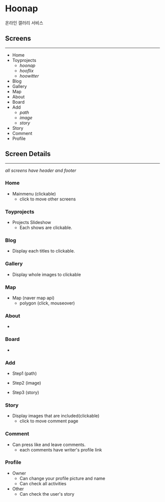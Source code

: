 # Hoonap
온라인 갤러리 서비스
## Screens
*** 
- Home 
- Toyprojects
    - _hoonap_
    - _hooflix_
    - _hoowitter_
- Blog
- Gallery
- Map
- About
- Board
- Add
    - _path_
    - _image_
    - _story_
- Story
- Comment
- Profile

## Screen Details
*** 
_all screens have header and footer_

### Home
- Mainmenu (clickable)
    + click to move other screens

### Toyprojects
- Projects Slideshow
    - Each shows are clickable.

### Blog
- Display each titles to clickable.


### Gallery
- Display whole images to clickable

### Map
- Map (naver map api)
    - polygon (click, mouseover)

### About
-

### Board
-

### Add
- Step1 (path)

- Step2 (image)

- Step3 (story)

### Story
- Display images that are included(clickable)
    - click to move comment page

### Comment
- Can press like and leave comments.
    - each comments have writer's profile link

### Profile
- Owner
    - Can change your profile picture and name
    - Can check all activities
- Other
    - Can check the user's story
